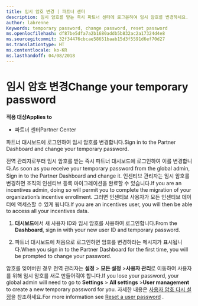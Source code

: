 ```yaml
---
title: 임시 암호 변경 | 파트너 센터
description: 임시 암호를 받는 즉시 파트너 센터에 로그온하여 임시 암호를 변경하세요.
author: labrenne
Keywords: temporary password, change password, reset password
ms.openlocfilehash: df87be5dfa7a2b1680addb5b832ac2a17324d4e8
ms.sourcegitcommit: 32f34476cbcae58651baab15d3f5591d6ef70d27
ms.translationtype: HT
ms.contentlocale: ko-KR
ms.lasthandoff: 04/08/2018
---
```

# <a name="change-your-temporary-password"></a><span data-ttu-id="8e450-103">임시 암호 변경</span><span class="sxs-lookup"><span data-stu-id="8e450-103">Change your temporary password</span></span>

**<span data-ttu-id="8e450-104">적용 대상</span><span class="sxs-lookup"><span data-stu-id="8e450-104">Applies to</span></span>**

-  <span data-ttu-id="8e450-105">파트너 센터</span><span class="sxs-lookup"><span data-stu-id="8e450-105">Partner Center</span></span>

<span data-ttu-id="8e450-106">파트너 대시보드에 로그인하여 임시 암호를 변경합니다.</span><span class="sxs-lookup"><span data-stu-id="8e450-106">Sign in to the Partner Dashboard and change your temporary password.</span></span>

<span data-ttu-id="8e450-107">전역 관리자로부터 임시 암호를 받는 즉시 파트너 대시보드에 로그인하여 이를 변경합니다.</span><span class="sxs-lookup"><span data-stu-id="8e450-107">As soon as you receive your temporary password from the global admin, Sign in to the Partner Dashboard and change it.</span></span> <span data-ttu-id="8e450-108">인센티브 관리자는 임시 암호를 변경하면 조직의 인센티브 등록 마이그레이션을 완료할 수 있습니다.</span><span class="sxs-lookup"><span data-stu-id="8e450-108">If you are an incentives admin, doing so will permit you to complete the migration of your organization’s incentive enrollment.</span></span> <span data-ttu-id="8e450-109">그러면 인센티브 사용자가 모든 인센티브 데이터에 액세스할 수 있게 됩니다.</span><span class="sxs-lookup"><span data-stu-id="8e450-109">If you are an incentives user, you will then be able to access all your incentives data.</span></span>

1.  <span data-ttu-id="8e450-110">**대시보드**에서 새 사용자 ID와 임시 암호를 사용하여 로그인합니다.</span><span class="sxs-lookup"><span data-stu-id="8e450-110">From the **Dashboard**, sign in with your new user ID and temporary password.</span></span>

2.  <span data-ttu-id="8e450-111">파트너 대시보드에 처음으로 로그인하면 암호를 변경하라는 메시지가 표시됩니다.</span><span class="sxs-lookup"><span data-stu-id="8e450-111">When you sign in to the Partner Dashboard for the first time, you will be prompted to change your password.</span></span>

<span data-ttu-id="8e450-112">암호를 잊어버린 경우 전역 관리자는 **설정** > **모든 설정** >**사용자 관리**로 이동하여 사용자를 위해 임시 암호를 새로 만들어줘야 합니다.</span><span class="sxs-lookup"><span data-stu-id="8e450-112">If you lose your password, your global admin will need to go to  **Settings** > **All settings** >**User management** to create a new temporary password for you.</span></span>
<span data-ttu-id="8e450-113">자세한 내용은 [사용자 암호 다시 설정](reset-a-user-password.md)을 참조하세요.</span><span class="sxs-lookup"><span data-stu-id="8e450-113">For more information see [Reset a user password](reset-a-user-password.md) .</span></span>


 

 




